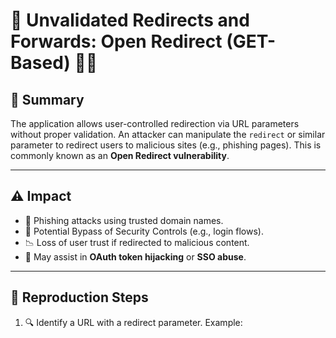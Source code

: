 # 🔁 Unvalidated Redirects and Forwards: Open Redirect (GET-Based) 🚨🌐

## 🧠 Summary

The application allows user-controlled redirection via URL parameters without proper validation. An attacker can manipulate the `redirect` or similar parameter to redirect users to malicious sites (e.g., phishing pages). This is commonly known as an **Open Redirect vulnerability**.

---

## ⚠️ Impact

- 🎯 Phishing attacks using trusted domain names.
- 🛑 Potential Bypass of Security Controls (e.g., login flows).
- 📉 Loss of user trust if redirected to malicious content.
- 🧩 May assist in **OAuth token hijacking** or **SSO abuse**.

---

## 🧪 Reproduction Steps

1. 🔍 Identify a URL with a redirect parameter. Example:
